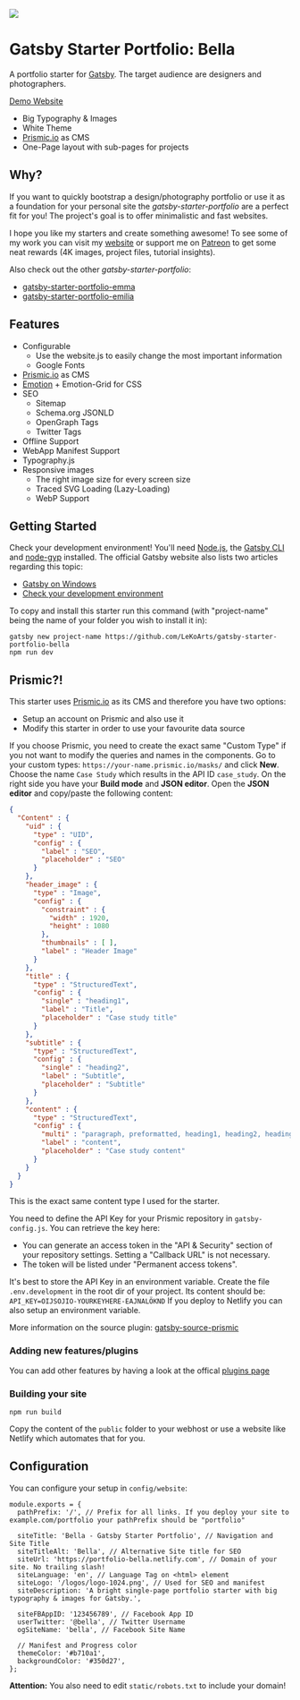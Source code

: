![](https://i.imgur.com/wfrTcgk.png)

# Gatsby Starter Portfolio: Bella

A portfolio starter for [Gatsby](https://www.gatsbyjs.org/). The target audience are designers and photographers.

[Demo Website](https://portfolio-bella.netlify.com/)

- Big Typography & Images
- White Theme
- [Prismic.io](https://prismic.io/) as CMS
- One-Page layout with sub-pages for projects

## Why?

If you want to quickly bootstrap a design/photography portfolio or use it as a foundation for your personal site the *gatsby-starter-portfolio* are a perfect fit for you! The project's goal is to offer minimalistic and fast websites. 

I hope you like my starters and create something awesome! To see some of my work you can visit my [website](https://www.lekoarts.de) or support me on [Patreon](https://www.patreon.com/lekoarts) to get some neat rewards (4K images, project files, tutorial insights).

Also check out the other *gatsby-starter-portfolio*:
- [gatsby-starter-portfolio-emma](https://github.com/LeKoArts/gatsby-starter-portfolio-emma)
- [gatsby-starter-portfolio-emilia](https://github.com/LeKoArts/gatsby-starter-portfolio-emilia)

## Features

- Configurable
    - Use the website.js to easily change the most important information
    - Google Fonts
- [Prismic.io](https://prismic.io/) as CMS
- [Emotion](https://emotion.sh/) + Emotion-Grid for CSS
- SEO
    - Sitemap
    - Schema.org JSONLD
    - OpenGraph Tags
    - Twitter Tags
- Offline Support
- WebApp Manifest Support
- Typography.js
- Responsive images
    - The right image size for every screen size
    - Traced SVG Loading (Lazy-Loading)
    - WebP Support

## Getting Started

Check your development environment! You'll need [Node.js](https://nodejs.org/en/), the [Gatsby CLI](https://www.gatsbyjs.org/docs/) and [node-gyp](https://github.com/nodejs/node-gyp#installation) installed. The official Gatsby website also lists two articles regarding this topic:
- [Gatsby on Windows](https://www.gatsbyjs.org/docs/gatsby-on-windows/)
- [Check your development environment](https://www.gatsbyjs.org/tutorial/part-one/#check-your-development-environment)

To copy and install this starter run this command (with "project-name" being the name of your folder you wish to install it in):

```
gatsby new project-name https://github.com/LeKoArts/gatsby-starter-portfolio-bella
npm run dev
```

## Prismic?!

This starter uses [Prismic.io](https://prismic.io/) as its CMS and therefore you have two options:
- Setup an account on Prismic and also use it
- Modify this starter in order to use your favourite data source

If you choose Prismic, you need to create the exact same "Custom Type" if you not want to modify the queries and names in the components.
Go to your custom types:
`https://your-name.prismic.io/masks/` and click **New**. Choose the name `Case Study` which results in the API ID `case_study`.
On the right side you have your **Build mode** and **JSON editor**. Open the **JSON editor** and copy/paste the following content:

```JSON
{
  "Content" : {
    "uid" : {
      "type" : "UID",
      "config" : {
        "label" : "SEO",
        "placeholder" : "SEO"
      }
    },
    "header_image" : {
      "type" : "Image",
      "config" : {
        "constraint" : {
          "width" : 1920,
          "height" : 1080
        },
        "thumbnails" : [ ],
        "label" : "Header Image"
      }
    },
    "title" : {
      "type" : "StructuredText",
      "config" : {
        "single" : "heading1",
        "label" : "Title",
        "placeholder" : "Case study title"
      }
    },
    "subtitle" : {
      "type" : "StructuredText",
      "config" : {
        "single" : "heading2",
        "label" : "Subtitle",
        "placeholder" : "Subtitle"
      }
    },
    "content" : {
      "type" : "StructuredText",
      "config" : {
        "multi" : "paragraph, preformatted, heading1, heading2, heading3, heading4, heading5, heading6, strong, em, hyperlink, image, list-item, o-list-item",
        "label" : "content",
        "placeholder" : "Case study content"
      }
    }
  }
}
```

This is the exact same content type I used for the starter.

You need to define the API Key for your Prismic repository in `gatsby-config.js`. You can retrieve the key here:
- You can generate an access token in the "API & Security" section of your repository settings. Setting a "Callback URL" is not necessary.
- The token will be listed under "Permanent access tokens".

It's best to store the API Key in an environment variable. Create the file `.env.development` in the root dir of your project. Its content should be:
`API_KEY=OIJSOJIO-YOURKEYHERE-EAJNALÖKND`
If you deploy to Netlify you can also setup an environment variable.

More information on the source plugin: [gatsby-source-prismic](https://github.com/angeloashmore/gatsby-source-prismic)

### Adding new features/plugins

You can add other features by having a look at the offical [plugins page](https://www.gatsbyjs.org/docs/plugins/)

### Building your site

```
npm run build
```
Copy the content of the ``public`` folder to your webhost or use a website like Netlify which automates that for you.

## Configuration

You can configure your setup in ``config/website``:

```JS
module.exports = {
  pathPrefix: '/', // Prefix for all links. If you deploy your site to example.com/portfolio your pathPrefix should be "portfolio"

  siteTitle: 'Bella - Gatsby Starter Portfolio', // Navigation and Site Title
  siteTitleAlt: 'Bella', // Alternative Site title for SEO
  siteUrl: 'https://portfolio-bella.netlify.com', // Domain of your site. No trailing slash!
  siteLanguage: 'en', // Language Tag on <html> element
  siteLogo: '/logos/logo-1024.png', // Used for SEO and manifest
  siteDescription: 'A bright single-page portfolio starter with big typography & images for Gatsby.',

  siteFBAppID: '123456789', // Facebook App ID
  userTwitter: '@bella', // Twitter Username
  ogSiteName: 'bella', // Facebook Site Name

  // Manifest and Progress color
  themeColor: '#b710a1',
  backgroundColor: '#350d27',
};
```

**Attention:** You also need to edit ``static/robots.txt`` to include your domain!